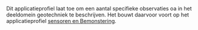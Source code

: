 Dit applicatieprofiel laat toe om een aantal specifieke observaties oa in het deeldomein geotechniek te beschrijven. Het bouwt daarvoor voort op het applicatieprofiel [sensoren en Bemonstering](https://data.vlaanderen.be/doc/applicatieprofiel/sensoren-en-bemonstering/).
